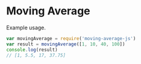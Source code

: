 # Moving Average

Example usage.

```javascript
var movingAverage = require('moving-average-js')
var result = movingAverage([1, 10, 40, 100])
console.log(result)
// [1, 5.5, 17, 37.75]
```
